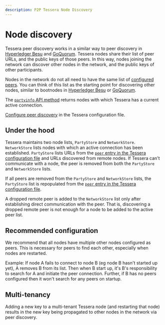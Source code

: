 ```yaml
---
description: P2P Tessera Node Discovery
---
```


# Node discovery

Tessera peer discovery works in a similar way to peer discovery in
[Hyperledger Besu](https://besu.hyperledger.org/en/stable/HowTo/Find-and-Connect/Managing-Peers/#manage-peers)
and [GoQuorum](https://consensys.net/docs/goquorum/en/stable/configure-and-manage/configure/bootnodes/).
Tessera nodes share their list of peer URLs, and the public keys of those peers. In this way, nodes joining
the network can discover other nodes in the network, and the public keys of other participants.

Nodes in the network do not all need to have the same list of [configured peers](../HowTo/Configure/Peer-discovery.md#specify-peers).
You can think of this list as the starting point for discovering other nodes, similar to bootnodes in [Hyperledger Besu](https://besu.hyperledger.org/en/stable/HowTo/Find-and-Connect/Bootnodes/) or [GoQuorum](https://consensys.net/docs/goquorum/en/stable/configure-and-manage/configure/bootnodes/).

The [`partyinfo` API method](https://consensys.github.io/doc.tessera/#operation/getPartyInfo) returns nodes
with which Tessera has a current active connection.

[Configure peer discovery](../HowTo/Configure/Peer-discovery.md) in the Tessera configuration file.

## Under the hood

Tessera maintains two node lists, `PartyStore` and `NetworkStore`. `NetworkStore` lists nodes with
which an active connection has been established. `PartyStore` lists URLs from the [`peer` entry in the Tessera configuration file](../HowTo/Configure/Peer-discovery.md#specify-peers)
and URLs discovered from remote nodes. If Tessera can't communicate with a node, the peer is
removed from both the `PartyStore` and `NetworkStore` lists.

If all peers are removed from the `PartyStore` and `NetworkStore` lists, the `PartyStore` list is repopulated
from the [`peer` entry in the Tessera configuration file](../HowTo/Configure/Peer-discovery.md#specify-peers).

A dropped remote peer is added to the `NetworkStore` list only after establishing direct communication with
the peer. That is, discovering a dropped remote peer is not enough for a node to be added to the active peer list.

## Recommended configuration

We recommend that all nodes have multiple other nodes configured as peers. This is necessary for peers to find
each other, especially when nodes are restarted.

Example: If node A fails to connect to node B (eg node B hasn't started up yet), A removes B from its list.
Then when B start up, it's B's responsibility to search for A and initiate the peer connection. Further, if
B has no peers configured then it won't search for any peers on startup. 

## Multi-tenancy

Adding a new key to a multi-tenant Tessera node (and restarting that node) results in the new key being propagated
to other nodes in the network via peer discovery.
